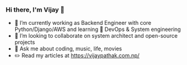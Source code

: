 ### Hi there, I'm Vijay 👋

- 🔭 I’m currently working as Backend Engineer with core Python/Django/AWS and learning 🌱 DevOps & System engineering
- 👯 I’m looking to collaborate on system architect and open-source projects
- 💬 Ask me about coding, music, life, movies
- ✏️ Read my articles at https://vijaypathak.com.np/
